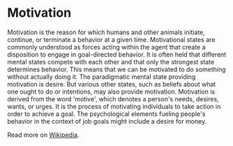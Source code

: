 # Motivation

Motivation is the reason for which humans and other animals initiate, continue, or terminate a behavior at a given time. Motivational states are commonly understood as forces acting within the agent that create a disposition to engage in goal-directed behavior. It is often held that different mental states compete with each other and that only the strongest state determines behavior. This means that we can be motivated to do something without actually doing it. The paradigmatic mental state providing motivation is desire. But various other states, such as beliefs about what one ought to do or intentions, may also provide motivation. Motivation is derived from the word 'motive', which denotes a person's needs, desires, wants, or urges. It is the process of motivating individuals to take action in order to achieve a goal. The psychological elements fueling people's behavior in the context of job goals might include a desire for money.

Read more on [Wikipedia](https://en.wikipedia.org/wiki/Motivation).
